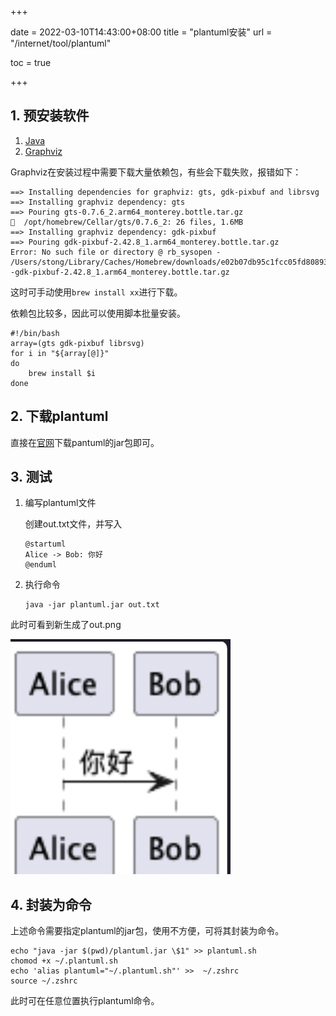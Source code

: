+++

date = 2022-03-10T14:43:00+08:00
title = "plantuml安装"
url = "/internet/tool/plantuml"

toc = true

+++



## 1. 预安装软件

1. [Java](https://www.java.com/en/download/)
2. [Graphviz](https://plantuml.com/graphviz-dot)

Graphviz在安装过程中需要下载大量依赖包，有些会下载失败，报错如下：

````shell
==> Installing dependencies for graphviz: gts, gdk-pixbuf and librsvg
==> Installing graphviz dependency: gts
==> Pouring gts-0.7.6_2.arm64_monterey.bottle.tar.gz
🍺  /opt/homebrew/Cellar/gts/0.7.6_2: 26 files, 1.6MB
==> Installing graphviz dependency: gdk-pixbuf
==> Pouring gdk-pixbuf-2.42.8_1.arm64_monterey.bottle.tar.gz
Error: No such file or directory @ rb_sysopen - /Users/stong/Library/Caches/Homebrew/downloads/e02b07db95c1fcc05fd80893fef0e3ae95358e4b73d64bcf7048b53af47a53d9--gdk-pixbuf-2.42.8_1.arm64_monterey.bottle.tar.gz
````

这时可手动使用`brew install xx`进行下载。

依赖包比较多，因此可以使用脚本批量安装。

```shell
#!/bin/bash
array=(gts gdk-pixbuf librsvg)
for i in "${array[@]}"
do
    brew install $i
done
```

## 2. 下载plantuml

直接在[官网](https://plantuml.com/zh/download)下载pantuml的jar包即可。

## 3. 测试

1. 编写plantuml文件

   创建out.txt文件，并写入

   ```
   @startuml
   Alice -> Bob: 你好
   @enduml
   ```

2. 执行命令

   ```shell
   java -jar plantuml.jar out.txt
   ```

此时可看到新生成了out.png

![](https://raw.githubusercontent.com/stong1994/images/master/picgo/202210091050614.png)

## 4. 封装为命令

上述命令需要指定plantuml的jar包，使用不方便，可将其封装为命令。

````shell
echo "java -jar $(pwd)/plantuml.jar \$1" >> plantuml.sh
chomod +x ~/.plantuml.sh
echo 'alias plantuml="~/.plantuml.sh"' >>  ~/.zshrc
source ~/.zshrc
````

此时可在任意位置执行plantuml命令。